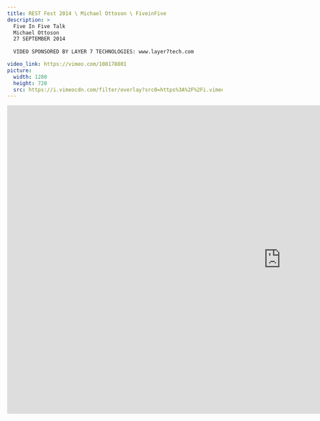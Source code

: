 ```yaml
---
title: REST Fest 2014 \ Michael Ottoson \ FiveinFive
description: >
  Five In Five Talk
  Michael Ottoson
  27 SEPTEMBER 2014
  
  VIDEO SPONSORED BY LAYER 7 TECHNOLOGIES: www.layer7tech.com

video_link: https://vimeo.com/108178801
picture:
  width: 1280
  height: 720
  src: https://i.vimeocdn.com/filter/overlay?src0=https%3A%2F%2Fi.vimeocdn.com%2Fvideo%2F491810448_1280x720.jpg&src1=http%3A%2F%2Ff.vimeocdn.com%2Fp%2Fimages%2Fcrawler_play.png
---
```

<iframe src="https://player.vimeo.com/video/108178801?title=0&byline=0&portrait=0&badge=0&autopause=0&player_id=0" width="1280" height="720" frameborder="0" title="REST Fest 2014 \ Michael Ottoson \ FiveinFive" webkitallowfullscreen mozallowfullscreen allowfullscreen></iframe>